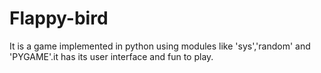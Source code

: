 # Flappy-bird
It is a game implemented in python using modules like 'sys','random' and 'PYGAME'.it has its user interface and fun to play.
